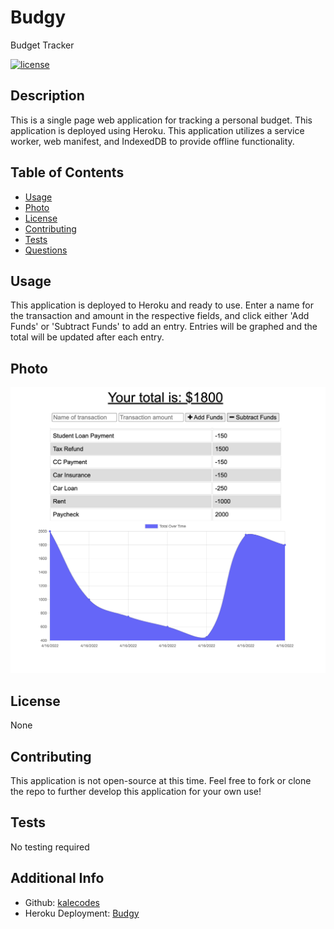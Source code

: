 # Budgy
Budget Tracker

[![license](https://img.shields.io/badge/license-None-blue)](https://shields.io)

## Description
This is a single page web application for tracking a personal budget.
This application is deployed using Heroku. 
This application utilizes a service worker, web manifest, and IndexedDB to provide offline functionality. 

## Table of Contents
* [Usage](#usage)
* [Photo](#photo)
* [License](#license)
* [Contributing](#contributions)
* [Tests](#tests)
* [Questions](#questions)

## Usage
This application is deployed to Heroku and ready to use. 
Enter a name for the transaction and amount in the respective fields, and click either 'Add Funds' or 'Subtract Funds' to add an entry. 
Entries will be graphed and the total will be updated after each entry. 

## Photo
![budgy-screenshot](./public/images/budgy-ss1.png)

## License
None

## Contributing
This application is not open-source at this time. Feel free to fork or clone the repo to further develop this application for your own use!

## Tests
No testing required

## Additional Info
* Github: [kalecodes](https://github.com/kalecodes)
* Heroku Deployment: [Budgy](https://budgy-budget-tracker.herokuapp.com/)